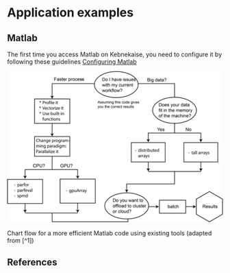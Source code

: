 # Application examples

## Matlab

The first time you access Matlab on Kebnekaise, you need to configure it by following these guidelines 
[Configuring Matlab](https://www.hpc2n.umu.se/resources/software/configure-matlab-2018)

![pctworkflow](images/pctworkflow.png)

<figcaption>Chart flow for a more efficient Matlab code using existing tools (adapted from [^1])</figcaption>



## References

[^1]: <a href="https://se.mathworks.com/help/parallel-computing/choosing-a-parallel-computing-solution.html" target="_blank">MathWorks documentation on Parallel Computing</a>
